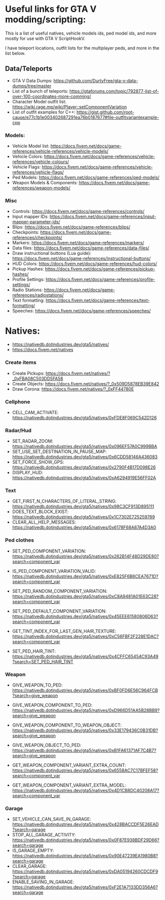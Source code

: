 # Useful links for GTA V modding/scripting:

This is a list of useful natives, vehicle models ids, ped model ids, and more 
mostly for use with GTA V ScriptHookV.

I have teleport locations, outfit lists for the multiplayer peds, 
and more in the list below.

## Data/Teleports
* GTA V Data Dumps: https://github.com/DurtyFree/gta-v-data-dumps/tree/master
* List of a bunch of teleports: https://gtaforums.com/topic/792877-list-of-over-100-coordinates-more-comming/
* Character Model outfit list: https://wiki.rage.mp/wiki/Player::setComponentVariation
* List of outfit examples for C++: https://gist.github.com/root-cause/e77c1b1e003402687291ea76b0187677#file-outfitvariantexample-cpp

### Models:
* Vehicle Model list: https://docs.fivem.net/docs/game-references/vehicle-references/vehicle-models/
* Vehicle Colors: https://docs.fivem.net/docs/game-references/vehicle-references/vehicle-colours/
* Vehicle Flags: https://docs.fivem.net/docs/game-references/vehicle-references/vehicle-flags/
* Ped Models: https://docs.fivem.net/docs/game-references/ped-models/
* Weapon Models & Components: https://docs.fivem.net/docs/game-references/weapon-models/

### Misc
* Controls: https://docs.fivem.net/docs/game-references/controls/
* Input mapper IDs: https://docs.fivem.net/docs/game-references/input-mapper-parameter-ids/
* Blips: https://docs.fivem.net/docs/game-references/blips/
* Checkpoints: https://docs.fivem.net/docs/game-references/checkpoints/
* Markers: https://docs.fivem.net/docs/game-references/markers/
* Data files: https://docs.fivem.net/docs/game-references/data-files/
* Draw instructional buttons (Lua guide): https://docs.fivem.net/docs/game-references/instructional-buttons/
* HUD Colors: https://docs.fivem.net/docs/game-references/hud-colors/
* Pickup Hashes: https://docs.fivem.net/docs/game-references/pickup-hashes/
* Profile Settings: https://docs.fivem.net/docs/game-references/profile-settings/
* Radio Stations: https://docs.fivem.net/docs/game-references/radiostations/
* Text formatting: https://docs.fivem.net/docs/game-references/text-formatting/
* Speeches: https://docs.fivem.net/docs/game-references/speeches/

# Natives:
* https://nativedb.dotindustries.dev/gta5/natives/
* https://docs.fivem.net/natives

### Create items
* Create Pickups: https://docs.fivem.net/natives/?_0xFBA08C503DD5FA58
* Create Objects: https://docs.fivem.net/natives/?_0x509D5878EB39E842
* Draw Corona: https://docs.fivem.net/natives/?_0xFF44780E

### Cellphone
* CELL_CAM_ACTIVATE: https://nativedb.dotindustries.dev/gta5/natives/0xFDE8F069C542D126

### Radar/Hud
* SET_RADAR_ZOOM: https://nativedb.dotindustries.dev/gta5/natives/0x096EF57A0C999BBA
* SET_USE_SET_DESTINATION_IN_PAUSE_MAP: https://nativedb.dotindustries.dev/gta5/natives/0x6CDD58146A436083
* SET_FORCE_SHOW_GPS: https://nativedb.dotindustries.dev/gta5/natives/0x2790F4B17D098E26
* DISPLAY_HUD: https://nativedb.dotindustries.dev/gta5/natives/0xA6294919E56FF02A

### Text
* GET_FIRST_N_CHARACTERS_OF_LITERAL_STRING: https://nativedb.dotindustries.dev/gta5/natives/0x98C3CF913D895111
* DOES_TEXT_BLOCK_EXIST: https://nativedb.dotindustries.dev/gta5/natives/0x1C7302E725259789
* CLEAR_ALL_HELP_MESSAGES: https://nativedb.dotindustries.dev/gta5/natives/0x6178F68A87A4D3A0

### Ped clothes
* SET_PED_COMPONENT_VARIATION: https://nativedb.dotindustries.dev/gta5/natives/0x262B14F48D29DE80?search=component_var
* IS_PED_COMPONENT_VARIATION_VALID: https://nativedb.dotindustries.dev/gta5/natives/0xE825F6B6CEA7671D?search=component_var
* SET_PED_RANDOM_COMPONENT_VARIATION: https://nativedb.dotindustries.dev/gta5/natives/0xC8A9481A01E63C28?search=component_var
* SET_PED_DEFAULT_COMPONENT_VARIATION: https://nativedb.dotindustries.dev/gta5/natives/0x45EEE61580806D63?search=component_var
* GET_TINT_INDEX_FOR_LAST_GEN_HAIR_TEXTURE: https://nativedb.dotindustries.dev/gta5/natives/0xC56FBF2F228E1DAC?search=component_var

* SET_PED_HAIR_TINT: https://nativedb.dotindustries.dev/gta5/natives/0x4CFFC65454C93A49?search=SET_PED_HAIR_TINT

### Weapon
* GIVE_WEAPON_TO_PED: https://nativedb.dotindustries.dev/gta5/natives/0xBF0FD6E56C964FCB?search=give_weapon
* GIVE_WEAPON_COMPONENT_TO_PED: https://nativedb.dotindustries.dev/gta5/natives/0xD966D51AA5B28BB9?search=give_weapon
* GIVE_WEAPON_COMPONENT_TO_WEAPON_OBJECT: https://nativedb.dotindustries.dev/gta5/natives/0x33E179436C0B31DB?search=give_weapon
* GIVE_WEAPON_OBJECT_TO_PED: https://nativedb.dotindustries.dev/gta5/natives/0xB1FA61371AF7C4B7?search=give_weapon

* GET_WEAPON_COMPONENT_VARIANT_EXTRA_COUNT: https://nativedb.dotindustries.dev/gta5/natives/0x6558AC7C17BFEF58?search=component_var
* GET_WEAPON_COMPONENT_VARIANT_EXTRA_MODEL: https://nativedb.dotindustries.dev/gta5/natives/0x4D1CB8DC40208A17?search=component_var


### Garage
* SET_VEHICLE_CAN_SAVE_IN_GARAGE: https://nativedb.dotindustries.dev/gta5/natives/0x428BACCDF5E26EAD?search=garage
* STOP_ALL_GARAGE_ACTIVITY: https://nativedb.dotindustries.dev/gta5/natives/0x0F87E938BDF29D66?search=garage
* IS_GARAGE_EMPTY: https://nativedb.dotindustries.dev/gta5/natives/0x90E47239EA1980B8?search=garage
* CLEAR_GARAGE: https://nativedb.dotindustries.dev/gta5/natives/0xDA05194260CDCDF9?search=garage
* ENABLE_SAVING_IN_GARAGE: https://nativedb.dotindustries.dev/gta5/natives/0xF2E1A7133DD356A6?search=garage
